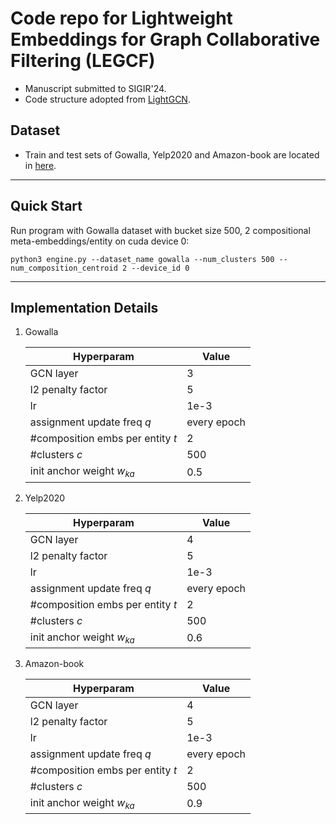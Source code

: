 # Code repo for Lightweight Embeddings for Graph Collaborative Filtering (LEGCF)

- Manuscript submitted to SIGIR'24.
- Code structure adopted from [LightGCN](https://github.com/gusye1234/LightGCN-PyTorch).

## Dataset
- Train and test sets of Gowalla, Yelp2020 and Amazon-book are located in [here](./data).

---

## Quick Start

Run program with Gowalla dataset with bucket size 500, 2 compositional meta-embeddings/entity on cuda device 0:
```shell
python3 engine.py --dataset_name gowalla --num_clusters 500 --num_composition_centroid 2 --device_id 0
```


---

## Implementation Details

1. Gowalla

   | Hyperparam               | Value       |
   |--------------------------|-------------|
   | GCN layer                | 3           |
   | l2 penalty factor        | 5           |
   | lr                       | 1e-3        |
   | assignment update freq $q$  | every epoch |
   | \#composition embs per entity $t$ | 2  |
   | \#clusters         $c$       | 500     | 
   | init anchor weight $w_{ka}$  | 0.5     |
   
2.  Yelp2020 

    | Hyperparam                   | Value       |
    |------------------------------|-------------|
    | GCN layer                    | 4           |
    | l2 penalty factor            | 5           |
    | lr                           | 1e-3        |
    | assignment update freq  $q$  | every epoch |
    | #composition embs per entity $t$ | 2       |
    | #clusters            $c$     | 500         |
    | init anchor weight $w_{ka}$  | 0.6          |

3. Amazon-book

   | Hyperparam                   | Value       |
    |------------------------------|-------------|
    | GCN layer                    | 4           |
    | l2 penalty factor            | 5           |
    | lr                           | 1e-3        |
    | assignment update freq  $q$  | every epoch |
    | #composition embs per entity $t$ | 2       |
    | #clusters            $c$     | 500         |
    | init anchor weight $w_{ka}$  | 0.9          |

